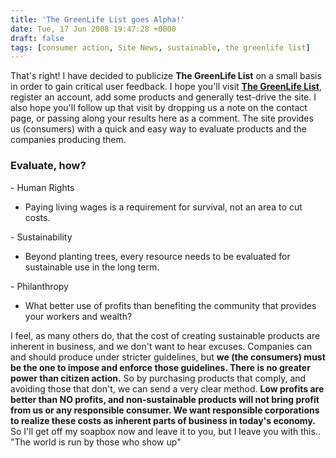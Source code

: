 ```yaml
---
title: 'The GreenLife List goes Alpha!'
date: Tue, 17 Jun 2008 19:47:28 +0000
draft: false
tags: [consumer action, Site News, sustainable, the greenlife list]
---
```


That's right! I have decided to publicize **The GreenLife List** on a small basis in order to gain critical user feedback. I hope you'll visit [**The GreenLife List**](http://thegreenlifelist.org "Open The GreenLife List in a new window to begin browsing."), register an account, add some products and generally test-drive the site. I also hope you'll follow up that visit by dropping us a note on the contact page, or passing along your results here as a comment. The site provides us (consumers) with a quick and easy way to evaluate products and the companies producing them.

### Evaluate, how?

\- Human Rights

*   Paying living wages is a requirement for survival, not an area to cut costs.

\- Sustainability

*   Beyond planting trees, every resource needs to be evaluated for sustainable use in the long term.

\- Philanthropy

*   What better use of profits than benefiting the community that provides your workers and wealth?

I feel, as many others do, that the cost of creating sustainable products are inherent in business, and we don't want to hear excuses. Companies can and should produce under stricter guidelines, but **we (the consumers) must be the one to impose and enforce those guidelines. There is no greater power than citizen action.** So by purchasing products that comply, and avoiding those that don't, we can send a very clear method. **Low profits are better than NO profits, and non-sustainable products will not bring profit from us or any responsible consumer. We want responsible corporations to realize these costs as inherent parts of business in today's economy.** So I'll get off my soapbox now and leave it to you, but I leave you with this.. "The world is run by those who show up"
